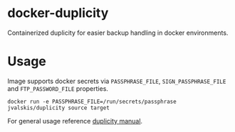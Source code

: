 # docker-duplicity
Containerized duplicity for easier backup handling in docker environments.

# Usage

Image supports docker secrets via ```PASSPHRASE_FILE```, ```SIGN_PASSPHRASE_FILE``` and ```FTP_PASSWORD_FILE``` properties. 

```
docker run -e PASSPHRASE_FILE=/run/secrets/passphrase jvalskis/duplicity source target
```

For general usage reference [duplicity manual](https://www.nongnu.org/duplicity/vers8/duplicity.1.html).